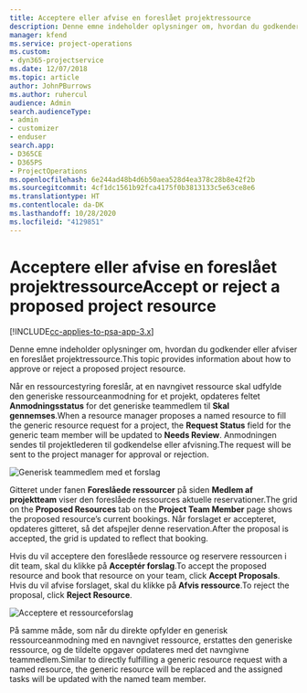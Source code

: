 ```yaml
---
title: Acceptere eller afvise en foreslået projektressource
description: Denne emne indeholder oplysninger om, hvordan du godkender eller afviser en foreslået projektressource.
manager: kfend
ms.service: project-operations
ms.custom:
- dyn365-projectservice
ms.date: 12/07/2018
ms.topic: article
author: JohnPBurrows
ms.author: ruhercul
audience: Admin
search.audienceType:
- admin
- customizer
- enduser
search.app:
- D365CE
- D365PS
- ProjectOperations
ms.openlocfilehash: 6e244ad48b4d6b50aea528d4ea378c28b8e42f2b
ms.sourcegitcommit: 4cf1dc1561b92fca4175f0b3813133c5e63ce8e6
ms.translationtype: HT
ms.contentlocale: da-DK
ms.lasthandoff: 10/28/2020
ms.locfileid: "4129851"
---
```

# <a name="accept-or-reject-a-proposed-project-resource"></a><span data-ttu-id="282ab-103">Acceptere eller afvise en foreslået projektressource</span><span class="sxs-lookup"><span data-stu-id="282ab-103">Accept or reject a proposed project resource</span></span>

[!INCLUDE[cc-applies-to-psa-app-3.x](../includes/cc-applies-to-psa-app-3x.md)]

<span data-ttu-id="282ab-104">Denne emne indeholder oplysninger om, hvordan du godkender eller afviser en foreslået projektressource.</span><span class="sxs-lookup"><span data-stu-id="282ab-104">This topic provides information about how to approve or reject a proposed project resource.</span></span>

<span data-ttu-id="282ab-105">Når en ressourcestyring foreslår, at en navngivet ressource skal udfylde den generiske ressourceanmodning for et projekt, opdateres feltet **Anmodningsstatus** for det generiske teammedlem til **Skal gennemses**.</span><span class="sxs-lookup"><span data-stu-id="282ab-105">When a resource manager proposes a named resource to fill the generic resource request for a project, the **Request Status** field for the generic team member will be updated to **Needs Review**.</span></span> <span data-ttu-id="282ab-106">Anmodningen sendes til projektlederen til godkendelse eller afvisning.</span><span class="sxs-lookup"><span data-stu-id="282ab-106">The request will be sent to the project manager for approval or rejection.</span></span>

![Generisk teammedlem med et forslag](media/RM-how-to-19.png)

<span data-ttu-id="282ab-108">Gitteret under fanen **Foreslåede ressourcer** på siden **Medlem af projektteam** viser den foreslåede ressources aktuelle reservationer.</span><span class="sxs-lookup"><span data-stu-id="282ab-108">The grid on the **Proposed Resources** tab on the **Project Team Member** page shows the proposed resource’s current bookings.</span></span> <span data-ttu-id="282ab-109">Når forslaget er accepteret, opdateres gitteret, så det afspejler denne reservation.</span><span class="sxs-lookup"><span data-stu-id="282ab-109">After the proposal is accepted, the grid is updated to reflect that booking.</span></span> 

<span data-ttu-id="282ab-110">Hvis du vil acceptere den foreslåede ressource og reservere ressourcen i dit team, skal du klikke på **Acceptér forslag**.</span><span class="sxs-lookup"><span data-stu-id="282ab-110">To accept the proposed resource and book that resource on your team, click **Accept Proposals**.</span></span>  
<span data-ttu-id="282ab-111">Hvis du vil afvise forslaget, skal du klikke på **Afvis ressource**.</span><span class="sxs-lookup"><span data-stu-id="282ab-111">To reject the proposal, click **Reject Resource**.</span></span>

![Acceptere et ressourceforslag](media/RM-how-to-20.png) 

<span data-ttu-id="282ab-113">På samme måde, som når du direkte opfylder en generisk ressourceanmodning med en navngivet ressource, erstattes den generiske ressource, og de tildelte opgaver opdateres med det navngivne teammedlem.</span><span class="sxs-lookup"><span data-stu-id="282ab-113">Similar to directly fulfilling a generic resource request with a named resource, the generic resource will be replaced and the assigned tasks will be updated with the named team member.</span></span>
